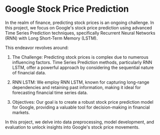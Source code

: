 # Google Stock Price Prediction

In the realm of finance, predicting stock prices is an ongoing challenge. In this project, we focus on Google's stock price prediction using advanced Time Series Prediction techniques, specifically Recurrent Neural Networks (RNN) with Long Short-Term Memory (LSTM).

This endeavor revolves around:

1. The Challenge: Predicting stock prices is complex due to numerous influencing factors. Time Series Prediction methods, particularly RNN LSTM, offer a powerful approach by considering the sequential nature of financial data.

2. RNN LSTM: We employ RNN LSTM, known for capturing long-range dependencies and retaining past information, making it ideal for forecasting financial time series data.

4. Objectives: Our goal is to create a robust stock price prediction model for Google, providing a valuable tool for decision-making in financial markets.

In this project, we delve into data preprocessing, model development, and evaluation to unlock insights into Google's stock price movements.
